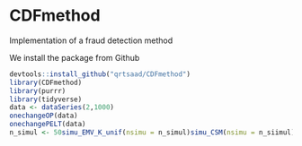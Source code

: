 # CDFmethod
Implementation of a fraud detection method

We install the package from Github

```r
devtools::install_github("qrtsaad/CDFmethod")
library(CDFmethod)
library(purrr)
library(tidyverse)
data <- dataSeries(2,1000) 
onechangeOP(data)
onechangePELT(data)
n_simul <- 50simu_EMV_K_unif(nsimu = n_simul)simu_CSM(nsimu = n_siimul)
```
